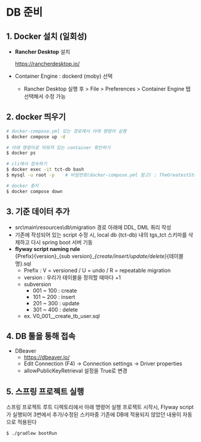 # DB 준비

## 1. Docker 설치 (일회성)

- **Rancher Desktop** 설치

  https://rancherdesktop.io/

- Container Engine : dockerd (moby) 선택
  - Rancher Desktop 실행 후 > File > Preferences > Container Engine 탭 선택해서 수정 가능

## 2. docker 띄우기

```bash
# docker-compose.yml 있는 경로에서 아래 명령어 실행
$ docker compose up -d

# 아래 명령어로 띄워져 있는 container 확인하기
$ docker ps

# cli에서 접속하기
$ docker exec -it tct-db bash
$ mysql -u root -p    # 비밀번호(docker-compose.yml 참고) : TheGreatestStudy220129!!

# docker 중지
$ docker compose down
```

## 3. 기준 데이터 추가

- src\main\resources\db\migration 경로 아래에 DDL, DML 쿼리 작성
- 기존에 작성되어 있는 script 수정 시, local db (tct-db) 내의 tgs_tct 스키마를 삭제하고 다시 spring boot 서버 기동
- **flyway script naming rule**
  <br/>{Prefix}{version}\_{sub version}\__{create/insert/update/delete}_{테이블명}.sql
  - Prefix : V = versioned / U = undo / R = repeatable migration
  - version : 우리가 테이블을 정의할 때마다 +1
  - subversion
    - 001 ~ 100 : create
    - 101 ~ 200 : insert
    - 201 ~ 300 : update
    - 301 ~ 400 : delete
  - ex. V0_001\_\_create_tb_user.sql

## 4. DB 툴을 통해 접속

- DBeaver
  - https://dbeaver.io/
  - Edit Connection (F4) → Connection settings → Driver properties
  - allowPublicKeyRetrieval 설정을 True로 변경

## 5. 스프링 프로젝트 실행
스프링 프로젝트 루트 디렉토리에서 아래 명령어 실행
프로젝트 시작시, Flyway script가 실행되어 3번에서 추가/수정된 스키마중 기존에 DB에 적용되지 않았던 내용이 자동으로 적용된다
```bash
$ ./gradlew bootRun
```
